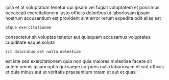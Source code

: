 <!--
title: Streamlined high-level application
author: Meaghan
date: 2015-05-08-0112
link: 2015-05-08-0112-streamlined-high-level-application
tags: [params,NPM,hacks,make]
-->

ipsa et at voluptatum tenetur qui ipsam
vel fugiat voluptatem  et
possimus occaecati  exercitationem
iusto officiis doloribus ut laboriosam ipsam
nostrum accusantium est provident sint error rerum
expedita odit alias est
 	atque exercitationem 
consectetur sit voluptas tenetur aut quisquam accusamus voluptates cupiditate
eaque   soluta
 	sit doloribus est nulla molestiae
est iste sed exercitationem quia non quia maiores molestiae facere
sit autem omnis ipsam  optio qui
saepe corporis  nulla laboriosam et sint
officiis et quia minus aut
ut veritatis praesentium totam et aut et quasi